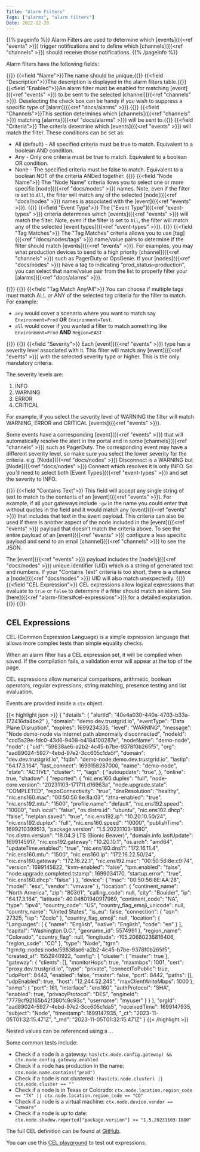 ```yaml
---
Title: "Alarm Filters"
Tags: ["alarms", "alarm filters"]
Date: 2022-12-28
---
```


{{% pageinfo %}}
Alarm Filters are used to determine which [events]({{<ref "events" >}}) trigger notifications and to define which [channels]({{<ref "channels" >}}) should receive those notifications.
{{% /pageinfo %}}

Alarm filters have the following fields:

{{<fields>}}
{{<field "Name">}}The name should be unique.{{</field>}}
{{<field "Description">}}The description is displayed in the alarm filters table.{{</field>}}
{{<field "Enabled">}}An alarm filter must be enabled for matching [event]({{<ref "events" >}}) to be sent to the selected [channel]({{<ref "channels" >}}). Deselecting the check box can be handy if you wish to suppress a specific type of [alarm]({{<ref "docs/alarms" >}}).{{</field>}}
{{<field "Channels">}}This section determines which [channels]({{<ref "channels" >}}) matching [alarms]({{<ref "docs/alarms" >}}) will be sent to.{{</field>}}
{{<field "Criteria">}}
The criteria determine which [events]({{<ref "events" >}}) will match the filter. These conditions can be set as:
* All (default) - All specified criteria must be true to match. Equivalent to a boolean AND condition.
* Any - Only one criteria must be true to match. Equivalent to a boolean OR condition.
* None - The specified criteria must be false to match. Equivalent to a boolean NOT of the criteria ANDed together.
{{</field>}}
{{<field "Node Name">}}
The "Node Name" criteria llows you to select one or more specific [node]({{<ref "docs/nodes" >}}) names. Note, even if the filter is set to `All`, the filter will match any of the selected [node]({{<ref "docs/nodes" >}}) names is associated with the [event]({{<ref "events" >}}).
{{</field>}}
{{<field "Event Type">}}
The ["Event Type"]({{<ref "event-types" >}}) criteria determines which [events]({{<ref "events" >}}) will match the filter. Note, even if the filter is set to `All`, the filter will match any of the selected [event types]({{<ref "event-types" >}}).
{{</field>}}
{{<field "Tag Matches">}}
The "Tag Matches" criteria allows you to use [tag]({{<ref "/docs/nodes/tags" >}}) name/value pairs to determine if the filter should match [events]({{<ref "events" >}}). For examples, you may what production devices to send to a high priority [channel]({{<ref "channels" >}}) such as PagerDuty or OpsGenie. If your [nodes]({{<ref "docs/nodes" >}}) have a tag to indicating “prod_status=production”, you can select that name/value pair from the list to properly filter your [alarms]({{<ref "docs/alarms" >}}).

{{<tgimg src="tag-matches.png" width="50%">}}
{{</field>}}
{{<field "Tag Match Any/All">}} You can choose if multiple tags must match ALL or ANY of the selected tag criteria for the filter to match.  For example: 
- `any` would cover a scenario where you want to match say `Environment=Prod` **OR** `Environment=Test`.  
- `all` would cover if you wanted a filter to match something like `Environment=Prod` **AND** `Region=EAST`

{{<tgimg src="tag-matches-option.png" width="60%">}}
{{</field>}}
{{<field "Severity">}}
Each [event]({{<ref "events" >}}) type has a severity level associated with it. This filter will match any [event]({{<ref "events" >}}) with the selected severity type or higher. This is the only mandatory criteria.

The severity levels are:

1. INFO
1. WARNING
1. ERROR
1. CRITICAL

For example, if you select the severity level of WARNING the filter will match WARNING, ERROR and CRITICAL [events]({{<ref "events" >}}).

Some events have a corresponding [event]({{<ref "events" >}}) that will automatically resolve the alert in the portal and in some [channels]({{<ref "channels" >}}) such as PagerDuty. The corresponding event may have a different severity level, so make sure you select the lower severity for the criteria. e.g. [Node]({{<ref "docs/nodes" >}}) Disconnect is a WARNING but [Node]({{<ref "docs/nodes" >}}) Connect which resolves it is only INFO. So you’d need to select both [Event Types]({{<ref "event-types" >}}) and set the severity to INFO.

{{</field>}}
{{<field "Contains Text">}}
This field will accept any single string of text to match to the contents of an [event]({{<ref "events" >}}). For example, if all your gateways include `-gw` in the name you could enter that without quotes in the field and it would match any [event]({{<ref "events" >}}) that includes that text in the event payload. This criteria can also be used if there is another aspect of the node included in the [event]({{<ref "events" >}}) payload that doesn’t match the criteria above. To see the entire payload of an [event]({{<ref "events" >}}) configure a less specific payload and send to an email [channel]({{<ref "channels" >}}) to see the JSON.

The [event]({{<ref "events" >}}) payload includes the [node’s]({{<ref "docs/nodes" >}}) unique identifier (UID) which is a string of generated text and numbers. If your "Contains Text" criteria is too short, there is a chance a [node]({{<ref "docs/nodes" >}}) UID will also match unexpectedly.
{{</field>}}
{{<field "CEL Expression">}}
CEL expressions allow logical expressions that evaluate to `true` or `false` to determine if a filter should match an alarm. See [here]({{<ref "alarm-filters#cel-expressions">}}) for a detailed explanation.
{{</field>}}
{{</fields>}}

## CEL Expressions

CEL (Common Expression Language) is a simple expression language that allows more complex tests than simple equality checks.

When an alarm filter has a CEL expression set, it will be compiled when saved. If the compilation fails, a validation error will appear at the top of the page.

CEL expressions allow numerical comparisons, arithmetic, boolean operators, regular expressions, string matching, presence testing and list evaluation. 

Events are provided inside a `ctx` object. 

{{< highlight json >}}
{
    "details": {
        "alertId": "40e4a030-440a-4703-b33a-172416da4be2"
    },
    "domain": "demo.dev.trustgrid.io",
    "eventType": "Data Plane Disruption",
    "expires": 1699234335,
    "level": "WARNING",
    "message": "Node demo-node via Internet path abnormally disconnected",
    "nodeId": "ccd5a29e-fdc0-43d6-9408-b4184100287e",
    "nodeName": "demo-node",
    "node": {
        "uid": "59838ae6-a2b2-4c45-b7be-9378f0b265f5",
        "org": "aad89024-5927-4ebd-97e2-3cc605c1da5f",
        "domain": "dev.dev.trustgrid.io",
        "fqdn": "demo-node.demo.dev.trustgrid.io",
        "lastip": "64.17.3.164",
        "last_connect": 1699158287000,
        "name": "demo-node",
        "state": "ACTIVE",
        "cluster": "",
        "tags": {
            "autoupdate": "true",
        },
        "online": true,
        "shadow": {
            "reported": {
            "nic.ens160.duplex": "full",
            "node-core.version": "20231103-171711.d16963a",
            "node.upgrade.state": "COMPLETED",
            "repoConnectivity": "true",
            "dnsResolution": "healthy",
            "nic.ens160.mac": "00:50:56:8e:8a:03",
            "ztna-enabled": "true",
            "nic.ens192.mtu": "1500",
            "profile.name": "default",
            "nic.ens192.speed": "10000",
            "ssh.local": "false",
            "os.distro.id": "ubuntu",
            "nic.ens192.dhcp": "false",
            "netplan.saved": "true",
            "nic.ens192.ip": "10.20.10.50/24",
            "nic.ens192.duplex": "full",
            "nic.ens160.speed": "10000",
            "publishTime": 1699210399513,
            "package.version": "1.5.20231103-1880",
            "os.distro.version": "18.04.3 LTS (Bionic Beaver)",
            "domain.info.lastUpdate": 1699145917,
            "nic.ens192.gateway": "10.20.10.1",
            "os.arch": "amd64",
            "updateTime.enabled": "true",
            "nic.ens160.dns1": "172.16.11.4",
            "nic.ens160.mtu": "1500",
            "nic.ens160.ip": "172.16.22.50/24",
            "nic.ens160.gateway": "172.16.22.1",
            "nic.ens192.mac": "00:50:56:8e:c9:74",
            "version": 1699145622,
            "kvm-enabled": "false",
            "tpm.enabled": "false",
            "node.upgrade.completed.tstamp": 1699034170,
            "startup.error": "true",
            "nic.ens160.dhcp": "false"
            }
        },
        "device": {
            "mac": "00:50:56:8E:AA:28",
            "model": "esx",
            "vendor": "vmware"
        },
        "location": {
            "continent_name": "North America",
            "zip": "80301",
            "calling_code": null,
            "city": "Boulder",
            "ip": "64.17.3.164",
            "latitude": 40.04801940917969,
            "continent_code": "NA",
            "type": "ipv4",
            "country_code": "US",
            "country_flag_emoji_unicode": null,
            "country_name": "United States",
            "is_eu": false,
            "connection": {
                "asn": 27325,
                "isp": "Zcolo"
            },
            "country_flag_emoji": null,
            "location": {
                "Languages": [
                    {
                    "name": "English",
                    "native": "English",
                    "code": "en"
                    }
                ],
                "capital": "Washington D.C.",
                "geoname_id": 5574991
            },
            "region_name": "Colorado",
            "country_flag": null,
            "longitude": -105.20680236816406,
            "region_code": "CO"
        },
        "type": "Node",
        "tgrn": "tgrn:tg::nodes:node/59838ae6-a2b2-4c45-b7be-9378f0b265f5",
        "created_at": 1552940922,
        "config": {
            "cluster": {
                "master": true
            },
            "gateway": {
                "clients": [],
                "monitorHops": true,
                "maxmbps": 1001,
                "cert": "proxy.dev.trustgrid.io",
                "type": "private",
                "connectToPublic": true,
                "udpPort": 8443,
                "enabled": false,
                "master": false,
                "port": 8442,
                "paths": [],
                "udpEnabled": true,
                "host": "12.244.52.245",
                "maxClientWriteMbps": 1000
            },
            "snmp": {
                "port": 161,
                "interface": "ens160",
                "authProtocol": "SHA",
                "enabled": true,
                "privacyProtocol": "DES",
                "engineId": "7779cf92165b42f380fc9c93c",
                "username": "myuser"
            }
        }
    },
    "orgId": "aad89024-5927-4ebd-97e2-3cc605c1da5",
    "receivedTime": 1699147935,
    "subject": "Node",
    "timestamp": 1699147935,
    "_ct": "2023-11-05T01:32:15.471Z",
    "_md": "2023-11-05T01:32:15.471Z"
}
{{< /highlight >}}

Nested values can be referenced using a `.`. 

Some common tests include:

* Check if a node is a gateway: `has(ctx.node.config.gateway) && ctx.node.config.gateway.enabled`
* Check if a node has production in the name: `ctx.node.name.contains("prod")`
* Check if a node is not clustered: `!has(ctx.node.cluster) || ctx.node.cluster == ""`
* Check if a node is in Texas or Colorado: `ctx.node.location.region_code == "TX" || ctx.node.location.region_code == "CO"`
* Check if a node is a virtual machine: `ctx.node.device.vendor == "vmware"`
* Check if a node is up to date: `ctx.node.shadow.reported["package.version"] >= "1.5.20231103-1880"`

The full CEL definition can be found at [GitHub](https://github.com/google/cel-spec/blob/master/doc/langdef.md). 

You can use this [CEL playground](https://playcel.undistro.io/?content=H4sIAAAAAAAAA51YWY%2FbNhD%2BK4IfegARo%2Fvw28a7aAOk20WzaYDWhUFTtK1GIlWSctYt9r93JEqWbNNHuxusHfGb4XCOb4b6Z5JhhSfTyXxC1Mt8MrX%2BmTMLfuaTjCqcF3L0TD%2FHBRXqfdY8n08ChwbY8R07CBxsB7Hj20vfx7Ybe4EbZThYUm8%2B0eKvb%2FaqeYlzpjVktOQoo1ukRC3VWuQZyvl8ssfSLWXqeVdRDb8Hc62nAjNq3edS1JXKORvDX6pc0NZqN0pTzw98P9yvFqCt0Io%2B3%2F3y%2BP7xh5FoSaXE626fR55Rq7HNZs23bY6t90xRwaiyKqw2Fl4yLkpcFDsryyXhjFGiaDbS1wj2fiIkC7GXUnuVEXCWn0V2GjiJvQzcJHAdx0tieiT6iEs6uKg14whxEpo677YL08RPMI1s7C09OyBBaC%2FjJbVTP05WztKLwlW4V6ZluVhrWYyzJHW8wA5TL7YDuszsNKae7RMSOSFxMxyujmQP47k9H04NX%2F2VsaOToctp0EUPS5VXWjIKkBsjH7lRYEAtunj0aeCGCXjYcZwDJLvgYY2QCqsOcjd7fv%2Frw9E6KcBYKjTiaE3h9XHxdAVUK15X2V4znPhw39fDwLAiZy20AR6at8EZ%2F2rcRNCKizYfDYssJ4gy6UYOyuqqoC%2FakFVdFAeGDKlmEy4o2lIh23Jr0J7j%2Ba4LBe%2FG8OuiDBwd%2BfiMAlRXa4Hhc%2BTS2c8%2FPX14eH64N8g09s90EPNtrnZnXKXBGZO%2FUMmLWu2t21BcqM3OZM1w%2BBITjXacaQj%2FomlCpwmeOr5B7m%2FFsE0ZXhY0u2hNv0HqoVLVGuqGjmOAVoKv8oKicSaucF2oy2plRXsbgDuMmqXcoIIT3LHdChfSZCuXCNhLCY566qiXNWusvrR%2FtiHVZb1AkxWQNJJ4e7u3%2Btp2HeQ5CP6GzlsvuGLKDfk7BPwGx1X1ssjl5jnXEWmbCGR5moaufwrG5Au0jMPCcFGIhuJIEtMug98PRRPkBMi3Pjx%2FtL57B49zYr2j4EPxvSntW9pFOVtx1LDepz2ptJwXhKkbX%2FLdGtBf8e7I6a7ZXCzIpmsQZRaZoqI5rXEc%2Bi9l0pAQfHRWxB5QOgI6uRT3pnSvVNYIuk8rrdvzruYVCB36Zi9pcs643k2EQtJpbNptFPkuXpHnnaC%2BbMtD1jlXcqoq0U3AAzomvIQCgkaBFDBzWfXWOH7gxs4prSgsVF0hKgQXN4f3mC4Osa%2FnOh%2BMAzk5nnL0ksHRD9O7u6mXGEwp4cAdD1L5YowEy%2FrjbMuvWBzYeGhUQ6p9mzkxC8YOBc2aqcXA6I%2FQhzfWXUlFTkzd8e8%2BPxOYo035BSQOE8AaZho98jGguVPQvke%2B43WRNTPJCeba7NQdEI6nar1V4AAfJY4LsypwSRqlp%2FvuT9ybBye%2BM6XnfoTPq61pX8Kh8YjdSM%2BnjxdgqwKvFzC2%2FZkvasi1i77pRIaYfGI5pLz1sZlFpMlTckFbfmkT1nTodjAxZoGGYNmuebHvhW9MgFx20fiN8IKf1MQN5z573gspqgEfMFvX0Lfa%2BfT3U0TzYxDUwoMXH9i6aZUn%2FhtjYXq7GT1EnrJjh%2Bwdc%2Fr4D6N%2FCa5y1Y8%2Fn7HcQAkpzqx7NENGG%2BaTNeXN4RZ6FArDOABWvhYXQdfg6lFuzSCcQK38Su5eiB5b7wvQdp1mmIgSmCeiBArWic5ZMHhv9vN5%2BhrK8PH0ugP3rm4Qab5N1Xo6bZqFbP%2B%2B%2FR%2BXSiIoVFi2wPomFoZewyQHXa6tplW%2BNvPpcL8yJnKJ%2B%2BW2C10J1ainG7WRIgci00VhTqoSJjLFxY%2B8koYL2diul3KpMTBnuuYEpUJpZ8Mt4GV3%2BfI7itE%2BgJXIt%2B28Z1avOeqZPzUDLblobp1VT1xbkwTB8ZirMaPR4sKx%2B3CYeFNjqmGj42GnA2C1uRQDMPbhBls2XHbudT3kBQEKm4%2FwjLcgYLM2%2Bp8FdIafhtg515JKMj00GTOqP6wbmXMgb14prTDZ014zL50xEddq8yS44tAvNPzjj6eNVmNvCVabPmR3qPL%2B4bTn9irX0Of791lxHKdkBTejKFwG3spPnBVJSeqTM9K1pGKgyHLX%2FP%2FSHKi%2FDm8MuVj3W9%2Fwfmr0nkxQQqEFZeP7nBvE6eiloKyXf3bvio5YEaoNxA7m4iPZRS%2FXXPhs17Wd8Nlxp743dUMUxO5vI12LMruGnbPXyZvmHaagsrkbNC9m2du31mxDyRcrX1kdhVm5tLoYI%2Bt5Q60NlhbRIMm%2BVZagf9W5oNkbq5Vf1spSAJs9fLAG7dbXvCigVPOiUQ3rgn4rLcb3u2hmRnMG6r8j6gW1V4fuaQf63vrmG%2BvMWn8fmbz%2BC9%2BxVwpoFgAA) to test out expressions.